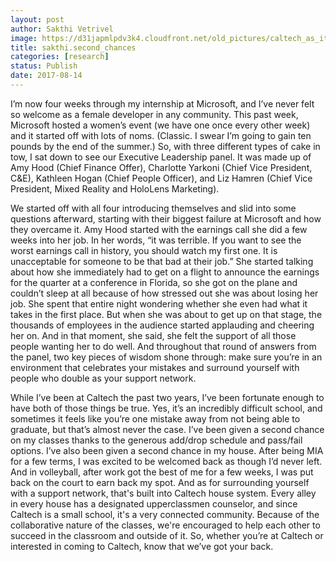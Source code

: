```yaml
---
layout: post
author: Sakthi Vetrivel
image: https://d31japmlpdv3k4.cloudfront.net/old_pictures/caltech_as_it_happens/6a0105349b8251970b01bb09b18b12970d.jpg
title: sakthi.second_chances
categories: [research]
status: Publish
date: 2017-08-14
---
```



I’m now four weeks through my internship at Microsoft, and I’ve never felt so welcome as a female developer in any community. This past week, Microsoft hosted a women’s event (we have one once every other week) and it started off with lots of noms. (Classic. I swear I’m going to gain ten pounds by the end of the summer.) So, with three different types of cake in tow, I sat down to see our Executive Leadership panel. It was made up of Amy Hood (Chief Finance Offer), Charlotte Yarkoni (Chief Vice President, C&amp;E), Kathleen Hogan (Chief People Officer), and Liz Hamren (Chief Vice President, Mixed Reality and HoloLens Marketing).

We started off with all four introducing themselves and slid into some questions afterward, starting with their biggest failure at Microsoft and how they overcame it. Amy Hood started with the earnings call she did a few weeks into her job. In her words, “it was terrible. If you want to see the worst earnings call in history, you should watch my first one. It is unacceptable for someone to be that bad at their job.” She started talking about how she immediately had to get on a flight to announce the earnings for the quarter at a conference in Florida, so she got on the plane and couldn’t sleep at all because of how stressed out she was about losing her job. She spent that entire night wondering whether she even had what it takes in the first place. But when she was about to get up on that stage, the thousands of employees in the audience started applauding and cheering her on. And in that moment, she said, she felt the support of all those people wanting her to do well. And throughout that round of answers from the panel, two key pieces of wisdom shone through: make sure you’re in an environment that celebrates your mistakes and surround yourself with people who double as your support network.

While I’ve been at Caltech the past two years, I’ve been fortunate enough to have both of those things be true. Yes, it’s an incredibly difficult school, and sometimes it feels like you’re one mistake away from not being able to graduate, but that’s almost never the case. I’ve been given a second chance on my classes thanks to the generous add/drop schedule and pass/fail options. I’ve also been given a second chance in my house. After being MIA for a few terms, I was excited to be welcomed back as though I’d never left. And in volleyball, after work got the best of me for a few weeks, I was put back on the court to earn back my spot. And as for surrounding yourself with a support network, that's built into Caltech house system. Every alley in every house has a designated upperclassmen counselor, and since Caltech is a small school, it's a very connected community. Because of the collaborative nature of the classes, we're encouraged to help each other to succeed in the classroom and outside of it. So, whether you’re at Caltech or interested in coming to Caltech, know that we’ve got your back.

